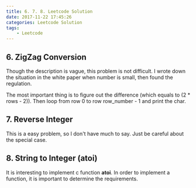 ```yaml
---
title: 6. 7. 8. Leetcode Solution
date: 2017-11-22 17:45:26
categories: Leetcode Solution
tags:
	- Leetcode
---
```


## 6. ZigZag Conversion   

Though the description is vague, this problem is not difficult. I wrote down the situation in the white paper when number is small, then found the regulation.

The most important thing is to figure out the difference (which equals to  (2 * rows - 2)). Then loop from row 0 to row row_number - 1 and print the char.

## 7. Reverse Integer   

This is a easy problem, so I don't have much to say. Just be careful about the special case.

## 8. String to Integer (atoi)   

It is interesting to implement c function **atoi**. In order to implement a function, it is important to determine the requirements. 